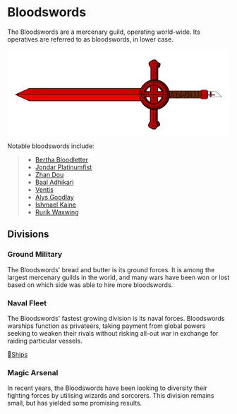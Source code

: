 # Bloodswords

The Bloodswords are a mercenary guild, operating world-wide. Its operatives are referred to as bloodswords, in lower case.

![](Emblem.png)

Notable bloodswords include:
> - [Bertha Bloodletter](../../People/Pirates/Bertha%20Bloodletter.md)
> - [Jondar Platinumfist](../../People/Pirates/Jondar%20Platinumfist.md)
> - [Zhan Dou](../../People/Pirates/Zhan%20Dou.md)
> - [Baal Adhikari](../../People/Pirates/Baal%20Adhikari.md)
> - [Ventis](../../People/Pirates/Ventis.md)
> - [Alys Goodlay](../../People/Pirates/Alys%20Goodlay.md)
> - [Ishmael Kaine](../../People/Pirates/Ishmael%20Kaine.md)
> - [Rurik Waxwing](../../People/Pirates/Rurik%20Waxwing.md)

## Divisions

### Ground Military

The Bloodswords' bread and butter is its ground forces. It is among the largest mercenary guilds in the world, and many wars have been won or lost based on which side was able to hire more bloodswords.

### Naval Fleet

The Bloodswords' fastest growing division is its naval forces. Bloodswords warships function as privateers, taking payment from global powers seeking to weaken their rivals without risking all-out war in exchange for raiding particular vessels. 

📑[Ships](Ships)

### Magic Arsenal

In recent years, the Bloodswords have been looking to diversity their fighting forces by utilising wizards and sorcorers. This division remains small, but has yielded some promising results.